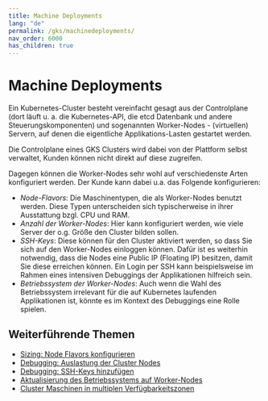 ```yaml
---
title: Machine Deployments
lang: "de"
permalink: /gks/machinedeployments/
nav_order: 6000
has_children: true
---
```

<!-- LTeX:  language=de-DE -->
# Machine Deployments

Ein Kubernetes-Cluster besteht vereinfacht gesagt aus der Controlplane (dort läuft u. a. die Kubernetes-API, die etcd Datenbank und andere Steuerungskomponenten) und sogenannten Worker-Nodes - (virtuellen) Servern, auf denen die eigentliche Applikations-Lasten gestartet werden.

Die Controlplane eines GKS Clusters wird dabei von der Plattform selbst verwaltet, Kunden können nicht direkt auf diese zugreifen.

Dagegen können die Worker-Nodes sehr wohl auf verschiedenste Arten konfiguriert werden. Der Kunde kann dabei u.a. das Folgende konfigurieren:

* *Node-Flavors*: Die Maschinentypen, die als Worker-Nodes benutzt werden. Diese Typen unterscheiden sich typischerweise in ihrer Ausstattung bzgl. CPU und RAM.
* *Anzahl der Worker-Nodes*: Hier kann konfiguriert werden, wie viele Server der o.g. Größe den Cluster bilden sollen.
* *SSH-Keys*: Diese können für den Cluster aktiviert werden, so dass Sie sich auf den Worker-Nodes einloggen können. Dafür ist es weiterhin notwendig, dass die Nodes eine Public IP (Floating IP) besitzen, damit Sie diese erreichen können. Ein Login per SSH kann beispielsweise im Rahmen eines intensiven Debuggings der Applikationen hilfreich sein.
* *Betriebssystem der Worker-Nodes*: Auch wenn die Wahl des Betriebssystem irrelevant für die auf Kubernetes laufenden Applikationen ist, könnte es im Kontext des Debuggings eine Rolle spielen.

## Weiterführende Themen

* [Sizing: Node Flavors konfigurieren](/gks/machinedeployments/nodeflavors/)
* [Debugging: Auslastung der Cluster Nodes](/gks/machinedeployments/clusternodesusagerate/)
* [Debugging: SSH-Keys hinzufügen](/gks/machinedeployments/add_ssh_key/)
* [Aktualisierung des Betriebssystems auf Worker-Nodes](/gks/machinedeployments/updatingnodeos/)
* [Cluster Maschinen in multiplen Verfügbarkeitszonen](/gks/machinedeployments/multipleavailabilityzones/)

